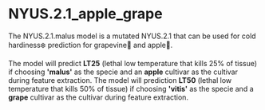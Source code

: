 # NYUS.2.1_apple_grape
The NYUS.2.1.malus model is a mutated NYUS.2.1 that can be used for cold hardiness❄️ prediction for grapevine🍇 and apple🍎.

The model will predict **LT25** (lethal low temperature that kills 25% of tissue) if choosing **'malus'** as the specie and an **apple** cultivar as the cultivar during feature extraction. The model will prediction **LT50** (lethal low temperature that kills 50% of tissue) if choosing **'vitis'** as the specie and a **grape** cultivar as the cultivar during feature extraction. 
